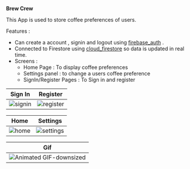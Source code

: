 **Brew Crew**

This App is used to store coffee preferences of users.

Features :

- Can create a account , signin and logout using [firebase_auth](https://pub.dev/packages/firebase_auth) .
- Connected to Firestore using [cloud_firestore](https://pub.dev/packages/cloud_firestore) so data is updated in real time.
- Screens :
    - Home Page : To display coffee preferences
    - Settings panel : to change a users coffee preference
    - SignIn/Register Pages : To Sign in and register 


Sign In | Register
:------:|:--------:
![signin](https://user-images.githubusercontent.com/53505850/114699014-60f27380-9d3d-11eb-9453-c134c33a28d3.jpeg)|![register](https://user-images.githubusercontent.com/53505850/114699043-694aae80-9d3d-11eb-91af-2233caac5ca8.jpeg)

Home | Settings
:---:|:--------:
![home](https://user-images.githubusercontent.com/53505850/114699179-95662f80-9d3d-11eb-8922-220181f4338a.jpeg)|![settings](https://user-images.githubusercontent.com/53505850/114699205-9d25d400-9d3d-11eb-979d-1848343ca463.jpeg)

Gif|
:--:|
![Animated GIF-downsized](https://user-images.githubusercontent.com/53505850/114699252-ac0c8680-9d3d-11eb-8ebd-8aa532a1dd29.gif)|
